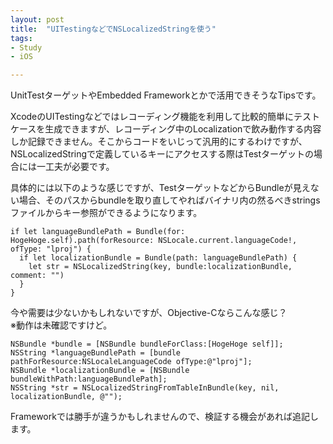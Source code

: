```yaml
---
layout: post
title:  "UITestingなどでNSLocalizedStringを使う"
tags:
- Study
- iOS

---
```

UnitTestターゲットやEmbedded Frameworkとかで活用できそうなTipsです。  

XcodeのUITestingなどではレコーディング機能を利用して比較的簡単にテストケースを生成できますが、レコーディング中のLocalizationで飲み動作する内容しか記録できません。そこからコードをいじって汎用的にするわけですが、NSLocalizedStringで定義しているキーにアクセスする際はTestターゲットの場合には一工夫が必要です。

具体的には以下のような感じですが、TestターゲットなどからBundleが見えない場合、そのパスからbundleを取り直してやればバイナリ内の然るべきstringsファイルからキー参照ができるようになります。

```swift:
if let languageBundlePath = Bundle(for: HogeHoge.self).path(forResource: NSLocale.current.languageCode!, ofType: "lproj") {
  if let localizationBundle = Bundle(path: languageBundlePath) {
    let str = NSLocalizedString(key, bundle:localizationBundle, comment: "")
  }
}
```

今や需要は少ないかもしれないですが、Objective-Cならこんな感じ？  
※動作は未確認ですけど。

```objdump:
NSBundle *bundle = [NSBundle bundleForClass:[HogeHoge self]];
NSString *languageBundlePath = [bundle pathForResource:NSLocaleLanguageCode ofType:@"lproj"];
NSBundle *localizationBundle = [NSBundle bundleWithPath:languageBundlePath];
NSString *str = NSLocalizedStringFromTableInBundle(key, nil, localizationBundle, @"");
```

Frameworkでは勝手が違うかもしれませんので、検証する機会があれば追記します。


<!--
<a href="https://px.a8.net/svt/ejp?a8mat=2TIH2O+BUVTIQ+3GOM+60WN5" target="_blank" rel="nofollow">
<img border="0" width="300" height="250" alt="" src="https://www22.a8.net/svt/bgt?aid=170503152717&wid=001&eno=01&mid=s00000016159001012000&mc=1"></a>
<img border="0" width="1" height="1" src="https://www11.a8.net/0.gif?a8mat=2TIH2O+BUVTIQ+3GOM+60WN5" alt="">
-->
